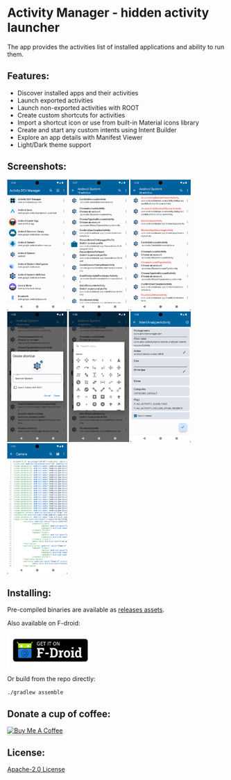 # Activity Manager - hidden activity launcher

The app provides the activities list of installed applications and ability to run them.

Features:
----------
* Discover installed apps and their activities
* Launch exported activities
* Launch non-exported activities with ROOT
* Create custom shortcuts for activities
* Import a shortcut icon or use from built-in Material icons library
* Create and start any custom intents using Intent Builder
* Explore an app details with Manifest Viewer
* Light/Dark theme support

Screenshots:
----------
<img
  src="https://raw.githubusercontent.com/sdex/ActivityManager/master/docs/graphics/screenshots/Screenshot_20221008_092630.png"
  alt="Screenshot 1"
  height="300" />
<img
    src="https://raw.githubusercontent.com/sdex/ActivityManager/master/docs/graphics/screenshots/Screenshot_20221008_092706.png"
    alt="Screenshot 2"
    height="300" />
<img
    src="https://raw.githubusercontent.com/sdex/ActivityManager/master/docs/graphics/screenshots/Screenshot_20221008_092755.png"
    alt="Screenshot 3"
    height="300" />
<img
    src="https://raw.githubusercontent.com/sdex/ActivityManager/master/docs/graphics/screenshots/Screenshot_20221008_092848.png"
    alt="Screenshot 4"
    height="300" />
<img
    src="https://raw.githubusercontent.com/sdex/ActivityManager/master/docs/graphics/screenshots/Screenshot_20221008_092858.png"
    alt="Screenshot 5"
    height="300" />
<img
    src="https://raw.githubusercontent.com/sdex/ActivityManager/master/docs/graphics/screenshots/Screenshot_20221008_093012.png"
    alt="Screenshot 6"
    height="300" />
<img
    src="https://raw.githubusercontent.com/sdex/ActivityManager/master/docs/graphics/screenshots/Screenshot_20221008_093548.png"
    alt="Screenshot 7"
    height="300" />

Installing:
----------
Pre-compiled binaries are available as [releases assets](https://github.com/sdex/ActivityManager/releases).

Also available on F-droid:
<div style="display:flex;">
<a href="https://f-droid.org/packages/com.activitymanager/">
    <img alt="Get it on F-Droid" height="80"
        src="docs/graphics/logos/f-droid-badge.png"/>
</a>
</div>

Or build from the repo directly:
```
./gradlew assemble
```

Donate a cup of coffee:
----------

<a href="https://www.buymeacoffee.com/sdex" target="_blank"><img src="https://www.buymeacoffee.com/assets/img/custom_images/orange_img.png" alt="Buy Me A Coffee" style="height: 41px !important;width: 174px !important;box-shadow: 0px 3px 2px 0px rgba(190, 190, 190, 0.5) !important;-webkit-box-shadow: 0px 3px 2px 0px rgba(190, 190, 190, 0.5) !important;" ></a>

License:
----------
[Apache-2.0 License](https://github.com/sdex/ActivityManager/blob/master/LICENSE)
